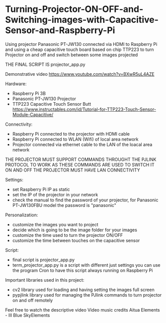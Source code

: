 # Turning-Projector-ON-OFF-and-Switching-images-with-Capacitive-Sensor-and-Raspberry-Pi
Using projector Panasonic PT-JW130 connected via HDMI to Raspberry Pi and using a cheap capacitive touch board based on chip TTP223 to turn Projector on and off and switch between some images projected

THE FINAL SCRIPT IS projector_app.py

Demonstrative video https://www.youtube.com/watch?v=BXwR5uL4AZE

Hardware:

- Raspberry Pi 3B
- Panasonic PT-JW130 Projector
- TTP223 Capacitive Touch Sensor Butt
https://www.instructables.com/id/Tutorial-for-TTP223-Touch-Sensor-Module-Capacitive/

Connectivity:

- Raspberry Pi connected to the projector with HDMI cable
- Raspberry Pi connected to WLAN (Wifi) of local area network
- Projector connected via ethernet cable to the LAN of the loacal area network

THE PROJECTOR MUST SUPPORT COMMANDS THROUGHT THE PJLINK PROTOCOL TO WORK AS THESE COMMANDS ARE USED TO SWITCH IT ON AND OFF
THE PROJECTOR MUST HAVE LAN CONNECTIVITY

Settings:
- set Raspberry Pi IP as static
- set the IP of the projector in your network
- check the manual to find the password of your projector, for Panasonic PT-JW130FBU model the password is "panasonic"

Personalization:
- customize the images you want to project
- decide which is going to be the image folder for your images
- customize the time used to turn the projector ON/OFF
- customize the time between touches on the capacitive sensor

Script:
- final script is projector_app.py	
- term_projector_app.py is a script with different just settings 
you can use the program Cron to have this script always running on Raspberry Pi

Important libraries used in this project:
- cv2     library used for loading and having setting the images full screen
- pypjlink    library used for managing the PJlink commands to turn projector on and off remotely

Feel free to watch the descriptive video
Video music credits Aitua Elements - III Blue SkyElements
